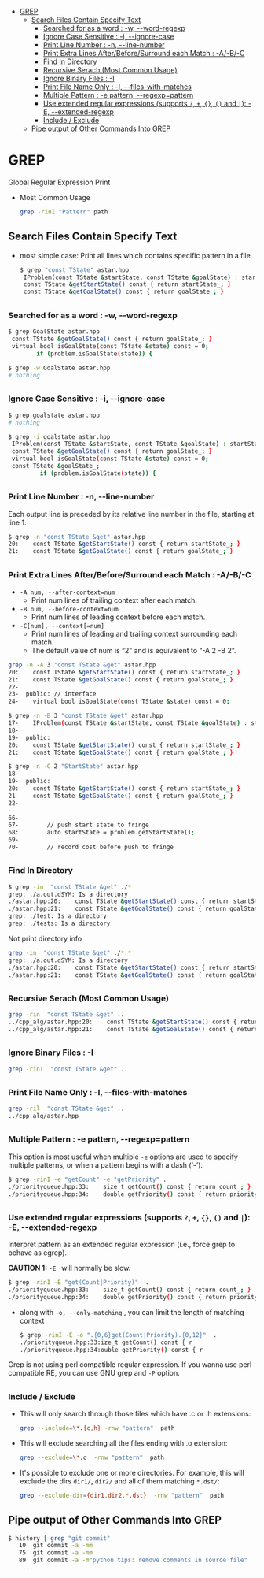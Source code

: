 [](...menustart)

- [GREP](#2e3c6549274df5124474188e6ecdf946)
    - [Search Files Contain Specify Text](#f5288477170f1bbf987c63d9f6eb9646)
        - [Searched for as a word :  -w, --word-regexp](#18b17f53fd730635aa282a78bda26cd3)
        - [Ignore Case Sensitive : -i, --ignore-case](#c29e07949c8112e7467b6ae4b870f306)
        - [Print Line Number : -n, --line-number](#87faee44c10595068bc1f4f9430046e3)
        - [Print Extra Lines After/Before/Surround  each Match : -A/-B/-C](#90cd8844042f6ea867ca08d4feec727c)
        - [Find In Directory](#fc6c3ac3c6cdc3d7cc1f90ceb12ed74c)
        - [Recursive Serach (Most Common Usage)](#824f25bf4142c25228fdb263e1ab135c)
        - [Ignore Binary Files : -I](#ba2c03c5ca59895837aa4700676b804a)
        - [Print File Name Only : -l, --files-with-matches](#868f184aaaf9fc3641367296c19e659b)
        - [Multiple Pattern : -e pattern, --regexp=pattern](#ee97868fe3c5683b61bdae5870097767)
        - [Use extended regular expressions (supports `?`, `+`, `{}`, `()` and `|`):  -E, --extended-regexp](#33f6321fe9d0b056d5438f5542973fa4)
        - [Include / Exclude](#c372ce68f746709e625ff6a439caabb9)
    - [Pipe output of Other Commands Into GREP](#658f8a592ea5feae877420d94058847b)

[](...menuend)


<h2 id="2e3c6549274df5124474188e6ecdf946"></h2>

# GREP 

Global Regular Expression Print

- Most Common Usage
    ```bash
    grep -rinI "Pattern" path
    ```



<h2 id="f5288477170f1bbf987c63d9f6eb9646"></h2>

## Search Files Contain Specify Text

- most simple case: Print all lines which contains specific pattern in a file
    ```bash
    $ grep "const TState" astar.hpp
     IProblem(const TState &startState, const TState &goalState) : startState_(startState), goalState_(goalState) {}
     const TState &getStartState() const { return startState_; }
     const TState &getGoalState() const { return goalState_; }
    ```


<h2 id="18b17f53fd730635aa282a78bda26cd3"></h2>

### Searched for as a word :  -w, --word-regexp

```bash
$ grep GoalState astar.hpp
 const TState &getGoalState() const { return goalState_; }
 virtual bool isGoalState(const TState &state) const = 0;
        if (problem.isGoalState(state)) {
            
$ grep -w GoalState astar.hpp
# nothing
```


<h2 id="c29e07949c8112e7467b6ae4b870f306"></h2>

### Ignore Case Sensitive : -i, --ignore-case

```bash
$ grep goalstate astar.hpp
# nothing

$ grep -i goalstate astar.hpp
 IProblem(const TState &startState, const TState &goalState) : startState_(startState), goalState_(goalState) {}
 const TState &getGoalState() const { return goalState_; }
 virtual bool isGoalState(const TState &state) const = 0;
 const TState &goalState_;
         if (problem.isGoalState(state)) {
```

<h2 id="87faee44c10595068bc1f4f9430046e3"></h2>

### Print Line Number : -n, --line-number

Each output line is preceded by its relative line number in the file, starting at line 1.

```bash
$ grep -n "const TState &get" astar.hpp
20:    const TState &getStartState() const { return startState_; }
21:    const TState &getGoalState() const { return goalState_; }
```

<h2 id="90cd8844042f6ea867ca08d4feec727c"></h2>

### Print Extra Lines After/Before/Surround  each Match : -A/-B/-C

- `-A num, --after-context=num`
    - Print num lines of trailing context after each match. 
- `-B num, --before-context=num`
    - Print num lines of leading context before each match.
- `-C[num], --context[=num]`
    - Print num lines of leading and trailing context surrounding each match.
    - The default value of num is “2” and is equivalent to “-A 2 -B 2”.


```bash
grep -n -A 3 "const TState &get" astar.hpp
20:    const TState &getStartState() const { return startState_; }
21:    const TState &getGoalState() const { return goalState_; }
22-
23-  public: // interface
24-    virtual bool isGoalState(const TState &state) const = 0;
```

```bash
$ grep -n -B 3 "const TState &get" astar.hpp
17-    IProblem(const TState &startState, const TState &goalState) : startState_(startState), goalState_(goalState) {}
18-
19-  public:
20:    const TState &getStartState() const { return startState_; }
21:    const TState &getGoalState() const { return goalState_; }
```

```bash
$ grep -n -C 2 "StartState" astar.hpp
18-
19-  public:
20:    const TState &getStartState() const { return startState_; }
21-    const TState &getGoalState() const { return goalState_; }
22-
--
66-
67-        // push start state to fringe
68:        auto startState = problem.getStartState();
69-
70-        // record cost before push to fringe
```

<h2 id="fc6c3ac3c6cdc3d7cc1f90ceb12ed74c"></h2>

### Find In Directory

```bash
$ grep -in  "const TState &get" ./*
grep: ./a.out.dSYM: Is a directory
./astar.hpp:20:    const TState &getStartState() const { return startState_; }
./astar.hpp:21:    const TState &getGoalState() const { return goalState_; }
grep: ./test: Is a directory
grep: ./tests: Is a directory
```

Not print directory info

```bash
grep -in  "const TState &get" ./*.*
grep: ./a.out.dSYM: Is a directory
./astar.hpp:20:    const TState &getStartState() const { return startState_; }
./astar.hpp:21:    const TState &getGoalState() const { return goalState_; }
```

<h2 id="824f25bf4142c25228fdb263e1ab135c"></h2>

### Recursive Serach (Most Common Usage)

```bash
grep -rin  "const TState &get" ..
../cpp_alg/astar.hpp:20:    const TState &getStartState() const { return startState_; }
../cpp_alg/astar.hpp:21:    const TState &getGoalState() const { return goalState_; }
```


<h2 id="ba2c03c5ca59895837aa4700676b804a"></h2>

### Ignore Binary Files : -I

```bash
grep -rinI  "const TState &get" ..
```


<h2 id="868f184aaaf9fc3641367296c19e659b"></h2>

### Print File Name Only : -l, --files-with-matches

```bash
grep -ril  "const TState &get" .. 
../cpp_alg/astar.hpp
```


<h2 id="ee97868fe3c5683b61bdae5870097767"></h2>

### Multiple Pattern : -e pattern, --regexp=pattern

This option is most useful when multiple `-e` options are used to specify multiple patterns, or when a pattern begins with a dash (‘-’).


```bash
$ grep -rinI -e "getCount" -e "getPriority" .
./priorityqueue.hpp:33:    size_t getCount() const { return count_; }
./priorityqueue.hpp:34:    double getPriority() const { return priority_; }
```


<h2 id="33f6321fe9d0b056d5438f5542973fa4"></h2>

### Use extended regular expressions (supports `?`, `+`, `{}`, `()` and `|`):  -E, --extended-regexp


Interpret pattern as an extended regular expression (i.e., force grep to behave as egrep).

**CAUTION 1:** `-E ` will normally be slow.


```bash
$ grep -rinI -E "get(Count|Priority)"  .
./priorityqueue.hpp:33:    size_t getCount() const { return count_; }
./priorityqueue.hpp:34:    double getPriority() const { return priority_; }
```

- along with `-o, --only-matching` , you can limit the length of matching context
    ```bash
    $ grep -rinI -E -o ".{0,6}get(Count|Priority).{0,12}"  .
    ./priorityqueue.hpp:33:ize_t getCount() const { r
    ./priorityqueue.hpp:34:ouble getPriority() const { r
    ```

Grep is not using perl compatible regular expression.  If you wanna use perl compatible RE, you can use GNU grep and `-P` option.

<h2 id="c372ce68f746709e625ff6a439caabb9"></h2>

### Include / Exclude

- This will only search through those files which have .c or .h extensions:
    ```bash
    grep --include=\*.{c,h} -rnw "pattern"  path
    ```
- This will exclude searching all the files ending with .o extension:
    ```bash
    grep --exclude=\*.o  -rnw "pattern"  path
    ```
- It's possible to exclude one or more directories. For example, this will exclude the dirs `dir1/`, `dir2/` and all of them matching `*.dst/`:
    ```bash
    grep --exclude-dir={dir1,dir2,*.dst}  -rnw "pattern"  path
    ```


<h2 id="658f8a592ea5feae877420d94058847b"></h2>

## Pipe output of Other Commands Into GREP

```bash
$ history | grep "git commit"
   10  git commit -a -mm
   75  git commit -a -mm
   89  git commit -a -m"python tips: remove comments in source file"
    ...
```


